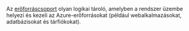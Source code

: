 Az [erőforráscsoport](../articles/azure-resource-manager/resource-group-overview.md#terminology) olyan logikai tároló, amelyben a rendszer üzembe helyezi és kezeli az Azure-erőforrásokat (például webalkalmazásokat, adatbázisokat és tárfiókokat).
